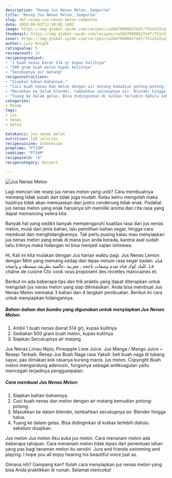 ```yaml
---
description: "Resep Jus Nenas Melon, Sempurna"
title: "Resep Jus Nenas Melon, Sempurna"
slug: 367-resep-jus-nenas-melon-sempurna
date: 2020-09-02T12:50:05.180Z
image: https://img-global.cpcdn.com/recipes/ca2bb79908627edf/751x532cq70/jus-nenas-melon-foto-resep-utama.jpg
thumbnail: https://img-global.cpcdn.com/recipes/ca2bb79908627edf/751x532cq70/jus-nenas-melon-foto-resep-utama.jpg
cover: https://img-global.cpcdn.com/recipes/ca2bb79908627edf/751x532cq70/jus-nenas-melon-foto-resep-utama.jpg
author: Lucy Knight
ratingvalue: 5
reviewcount: 13
recipeingredient:
- "1 buah nenas berat 514 gr kupas kulitnya"
- "500 gram buah melon kupas kulitnya"
- "Secukupnya air matang"
recipeinstructions:
- "Siapkan bahan-bahannya."
- "Cuci buah nenas dan melon dengan air matang kemudian potong-potong."
- "Masukkan ke dalam blender, tambahkan secukupnya air. Blender hingga halus."
- "Tuang ke dalam gelas. Bisa didinginkan di kulkas terlebih dahulu sebelum disajikan."
categories:
- Resep
tags:
- jus
- nenas
- melon

katakunci: jus nenas melon 
nutrition: 128 calories
recipecuisine: Indonesian
preptime: "PT33M"
cooktime: "PT34M"
recipeyield: "4"
recipecategory: Dessert

---
```



![Jus Nenas Melon](https://img-global.cpcdn.com/recipes/ca2bb79908627edf/751x532cq70/jus-nenas-melon-foto-resep-utama.jpg)

Lagi mencari ide resep jus nenas melon yang unik? Cara membuatnya memang tidak susah dan tidak juga mudah. Kalau keliru mengolah maka hasilnya tidak akan memuaskan dan justru cenderung tidak enak. Padahal jus nenas melon yang enak harusnya sih memiliki aroma dan cita rasa yang dapat memancing selera kita.

Banyak hal yang sedikit banyak mempengaruhi kualitas rasa dari jus nenas melon, mulai dari jenis bahan, lalu pemilihan bahan segar, hingga cara membuat dan menghidangkannya. Tak perlu pusing kalau mau menyiapkan jus nenas melon yang enak di mana pun anda berada, karena asal sudah tahu triknya maka hidangan ini bisa menjadi sajian istimewa.

Hi, Kali ini kita mulakan dengan Jus harian waktu pagi. Jus Nenas Lemon dengan Mint yang memang sedap dan lepas minum rasa segar badan. قناة كليك كوك قناة تقدم وصفات ناجحة ، مغربية ،عالمية بطريقة مبسطة و واضحة. La chaîne de cuisine Clic cook vous proposent des recettes marocaines et.


Berikut ini ada beberapa tips dan trik praktis yang dapat diterapkan untuk mengolah jus nenas melon yang siap dikreasikan. Anda bisa membuat Jus Nenas Melon memakai 3 bahan dan 4 langkah pembuatan. Berikut ini cara untuk menyiapkan hidangannya.

<!--inarticleads1-->

##### Bahan-bahan dan bumbu yang digunakan untuk menyiapkan Jus Nenas Melon:

1. Ambil 1 buah nenas (berat 514 gr), kupas kulitnya
1. Sediakan 500 gram buah melon, kupas kulitnya
1. Siapkan Secukupnya air matang


Jus Nenas Limau Nipis, Pineapple Lime Juice. Jus Manga / Mango Juice ~ Resepi Terbaik. Resep Jus Buah Naga rasa Yakult. beli buah naga di tukang sayur, pas dimakan kok rasanya kurang manis. jus melon. Copyright Buah melon mengandung adenosin, fungsinya sebagai antikoagulan yaitu mencegah terjadinya penggumpalan. 

<!--inarticleads2-->

##### Cara membuat Jus Nenas Melon:

1. Siapkan bahan-bahannya.
1. Cuci buah nenas dan melon dengan air matang kemudian potong-potong.
1. Masukkan ke dalam blender, tambahkan secukupnya air. Blender hingga halus.
1. Tuang ke dalam gelas. Bisa didinginkan di kulkas terlebih dahulu sebelum disajikan.


Jus melon Jus melon Aku suka jus melon. Cara menanam melon ada beberapa tahapan. Cara menanam melon tidak lepas dari penentuan lahan yang pas bagi tanaman melon itu sendiri. Jura and friends swimming and playing. I hope you all enjoy hearing his beautiful voice just as. 

Gimana nih? Gampang kan? Itulah cara menyiapkan jus nenas melon yang bisa Anda praktikkan di rumah. Selamat mencoba!
